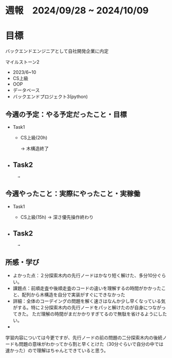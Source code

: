 

# 週報　2024/09/28 ~ 2024/10/09

# 目標
バックエンドエンジニアとして自社開発企業に内定

マイルストーン2　
   - 2023/6~10
   - CS上級
   - OOP
   - データベース
   - バックエンドプロジェクト3(python)



## 今週の予定：やる予定だったこと・目標
- Task1
    - CS上級(20h)
        
        → 木構造終了

- Task2
    -  
        
        → 



## 今週やったこと：実際にやったこと・実稼働
- Task1
    - CS上級(15h)
        → 深さ優先操作終わり
    
- Task2
    -  

        → 

    
## 所感・学び
- よかった点：２分探索木内の先行ノードはかなり短く解けた、多分10分ぐらい。
- 課題点：前順走査や後順走査のコードの違いを理解するの時間がかかったこと、配列から木構造を自分で実装がすぐにできなかった
- 詳細：全体のコーデイングの問題を解く速さはなんか少し早くなっている気がする。特に２分探索木内の先行ノードをパッと解けたのが自身につながってきた。
ただ理解の時間がまだかかりすぎてるので無駄を省けるようにしたい。
  　　　　
- 　　



学習内容については今更ですが、先行ノードの前の問題の二分探索木内の後続ノードも問題の意味がわかってから割と早くとけた（30分ぐらいで自分の中では速かった）ので理解はちゃんとできていると思う。









